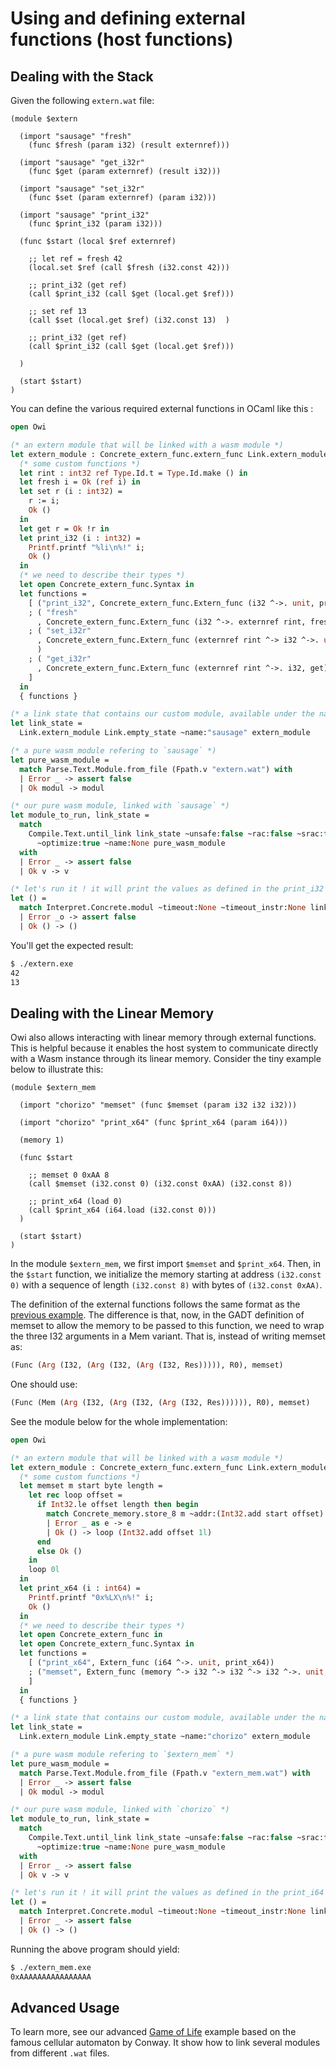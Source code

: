 # Using and defining external functions (host functions)

## Dealing with the Stack

Given the following `extern.wat` file:

<!-- $MDX file=extern.wat -->
```wat
(module $extern

  (import "sausage" "fresh"
    (func $fresh (param i32) (result externref)))

  (import "sausage" "get_i32r"
    (func $get (param externref) (result i32)))

  (import "sausage" "set_i32r"
    (func $set (param externref) (param i32)))

  (import "sausage" "print_i32"
    (func $print_i32 (param i32)))

  (func $start (local $ref externref)

    ;; let ref = fresh 42
    (local.set $ref (call $fresh (i32.const 42)))

    ;; print_i32 (get ref)
    (call $print_i32 (call $get (local.get $ref)))

    ;; set ref 13
    (call $set (local.get $ref) (i32.const 13)  )

    ;; print_i32 (get ref)
    (call $print_i32 (call $get (local.get $ref)))

  )

  (start $start)
)
```

You can define the various required external functions in OCaml like this :

<!-- $MDX file=extern.ml -->
```ocaml
open Owi

(* an extern module that will be linked with a wasm module *)
let extern_module : Concrete_extern_func.extern_func Link.extern_module =
  (* some custom functions *)
  let rint : int32 ref Type.Id.t = Type.Id.make () in
  let fresh i = Ok (ref i) in
  let set r (i : int32) =
    r := i;
    Ok ()
  in
  let get r = Ok !r in
  let print_i32 (i : int32) =
    Printf.printf "%li\n%!" i;
    Ok ()
  in
  (* we need to describe their types *)
  let open Concrete_extern_func.Syntax in
  let functions =
    [ ("print_i32", Concrete_extern_func.Extern_func (i32 ^->. unit, print_i32))
    ; ( "fresh"
      , Concrete_extern_func.Extern_func (i32 ^->. externref rint, fresh) )
    ; ( "set_i32r"
      , Concrete_extern_func.Extern_func (externref rint ^-> i32 ^->. unit, set)
      )
    ; ( "get_i32r"
      , Concrete_extern_func.Extern_func (externref rint ^->. i32, get) )
    ]
  in
  { functions }

(* a link state that contains our custom module, available under the name `sausage` *)
let link_state =
  Link.extern_module Link.empty_state ~name:"sausage" extern_module

(* a pure wasm module refering to `sausage` *)
let pure_wasm_module =
  match Parse.Text.Module.from_file (Fpath.v "extern.wat") with
  | Error _ -> assert false
  | Ok modul -> modul

(* our pure wasm module, linked with `sausage` *)
let module_to_run, link_state =
  match
    Compile.Text.until_link link_state ~unsafe:false ~rac:false ~srac:false
      ~optimize:true ~name:None pure_wasm_module
  with
  | Error _ -> assert false
  | Ok v -> v

(* let's run it ! it will print the values as defined in the print_i32 function *)
let () =
  match Interpret.Concrete.modul ~timeout:None ~timeout_instr:None link_state.envs module_to_run with
  | Error _o -> assert false
  | Ok () -> ()
```

You'll get the expected result:

```sh
$ ./extern.exe
42
13
```

## Dealing with the Linear Memory

Owi also allows interacting with linear memory through external functions.
This is helpful because it enables the host system to communicate directly
with a Wasm instance through its linear memory. Consider the tiny example
below to illustrate this:

<!-- $MDX file=extern_mem.wat -->
```wat
(module $extern_mem

  (import "chorizo" "memset" (func $memset (param i32 i32 i32)))

  (import "chorizo" "print_x64" (func $print_x64 (param i64)))

  (memory 1)

  (func $start

    ;; memset 0 0xAA 8
    (call $memset (i32.const 0) (i32.const 0xAA) (i32.const 8))

    ;; print_x64 (load 0)
    (call $print_x64 (i64.load (i32.const 0)))
  )

  (start $start)
)
```

In the module `$extern_mem`, we first import `$memset` and `$print_x64`. Then,
in the `$start` function, we initialize the memory starting at address
`(i32.const 0)` with a sequence of length `(i32.const 8)` with bytes of
`(i32.const 0xAA)`.

The definition of the external functions follows the same format as the
[previous example]. The difference is that, now, in the GADT definition of
memset to allow the memory to be passed to this function, we need to wrap
the three I32 arguments in a Mem variant. That is, instead of writing
memset as:

<!-- $MDX skip -->
```ocaml
(Func (Arg (I32, (Arg (I32, (Arg (I32, Res))))), R0), memset)
```

One should use:

<!-- $MDX skip -->
```ocaml
(Func (Mem (Arg (I32, (Arg (I32, (Arg (I32, Res)))))), R0), memset)
```

See the module below for the whole implementation:

<!-- $MDX file=extern_mem.ml -->
```ocaml
open Owi

(* an extern module that will be linked with a wasm module *)
let extern_module : Concrete_extern_func.extern_func Link.extern_module =
  (* some custom functions *)
  let memset m start byte length =
    let rec loop offset =
      if Int32.le offset length then begin
        match Concrete_memory.store_8 m ~addr:(Int32.add start offset) byte with
        | Error _ as e -> e
        | Ok () -> loop (Int32.add offset 1l)
      end
      else Ok ()
    in
    loop 0l
  in
  let print_x64 (i : int64) =
    Printf.printf "0x%LX\n%!" i;
    Ok ()
  in
  (* we need to describe their types *)
  let open Concrete_extern_func in
  let open Concrete_extern_func.Syntax in
  let functions =
    [ ("print_x64", Extern_func (i64 ^->. unit, print_x64))
    ; ("memset", Extern_func (memory ^-> i32 ^-> i32 ^-> i32 ^->. unit, memset))
    ]
  in
  { functions }

(* a link state that contains our custom module, available under the name `chorizo` *)
let link_state =
  Link.extern_module Link.empty_state ~name:"chorizo" extern_module

(* a pure wasm module refering to `$extern_mem` *)
let pure_wasm_module =
  match Parse.Text.Module.from_file (Fpath.v "extern_mem.wat") with
  | Error _ -> assert false
  | Ok modul -> modul

(* our pure wasm module, linked with `chorizo` *)
let module_to_run, link_state =
  match
    Compile.Text.until_link link_state ~unsafe:false ~rac:false ~srac:false
      ~optimize:true ~name:None pure_wasm_module
  with
  | Error _ -> assert false
  | Ok v -> v

(* let's run it ! it will print the values as defined in the print_i64 function *)
let () =
  match Interpret.Concrete.modul ~timeout:None ~timeout_instr:None link_state.envs module_to_run with
  | Error _ -> assert false
  | Ok () -> ()
```

Running the above program should yield:

```sh
$ ./extern_mem.exe
0xAAAAAAAAAAAAAAAA
```

## Advanced Usage

To learn more, see our advanced [Game of Life] example
based on the famous cellular automaton by Conway. It show how to link several modules from different `.wat` files.

[Game of Life]: ./life_game
[previous example]: ./README.md#dealing-with-the-stack
